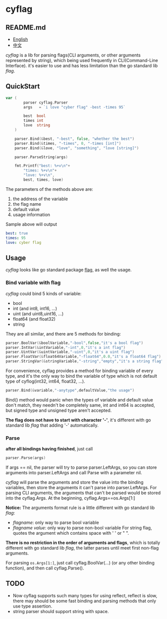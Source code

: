 # cyflag

## README.md
- [English](README.md)
- [中文](README.zh_CN.md)

*cyflag* is a lib for parsing flags(CLI arguments, or other arguments represented by string), which being used frequently in CLI(Command-Line Interface). it's easier to use and has less limitation than the go standard lib *flag*.

## QuickStart
```go
var (
		parser cyflag.Parser
		args   = `i love "cyber flag" -best -times 95`

		best  bool
		times int
		love  string
	)

	parser.Bind(&best, "-best", false, "whether the best")
	parser.Bind(&times, "-times", 0, "-times [int]")
	parser.Bind(&love, "love", "something", "love [string]")

	parser.ParseString(args)

	fmt.Printf("best: %+v\n"+
		"times: %+v\n"+
		"love: %+v\n",
		best, times, love)
```
The parameters of the methods above are:
1. the address of the variable
2. the flag name
3. default value
4. usage information

Sample above will output
```yaml
best: true
times: 95
love: cyber flag
```

## Usage

*cyflag* looks like go standard package [flag](https://golang.org/pkg/flag/), as well the usage.

### Bind variable with flag
*cyflag* could bind 5 kinds of variable:
- bool
- int (and int8, int16, ...)
- uint (and uint8,uint16, ...)
- float64 (and float32)
- string

They are all similar, and there are 5 methods for binding:
```go
parser.BoolVar(&boolVariable,"-bool",false,"it's a bool flag")
parser.IntVar(&intVariable,"-int",0,"it's a int flag")
parser.UintVar(&uintVariable,"-uint",0,"it's a uint flag")
parser.FloatVar(&float64Variable,"-float64",0.0,"it's a float64 flag")
parser.StringVar(&stringVariable,"-string","empty","it's a string flag")
```

For convenience, cyflag provides a method for binding variable of every type, and it's the only way to bind the variable of type which is not default type of cyflog(int32, int64, float32, ...).
```go
parser.Bind(&variable,"-anytype",defaultValue,"the usage")
```
Bind() method would panic when the types of variable and default value don't match, they needn't be completely same, int and int64 is accepted, but signed type and unsigned type aren't accepted.

**The flag does not have to start with character '-'**, it's different with go standard lib *flag* that adding '-' automatically.

### Parse
**after all bindings having finished**, just call
```go
parser.Parse(args)
```
If args == nil, the parser will try to parse parser.LeftArgs, so you can store arguments into parser.LeftArgs and call Parse with a parameter nil.

*cyflag* will parse the arguments and store the value into the binding variables, then store the arguments it can't parse into parser.LeftArgs. For parsing CLI arguments, the arguments that can't be parsed would be stored into the cyflag.Args. At the beginning, cyflag.Args==os.Args[1:]

**Notice:** The arguments format rule is a little different with go standard lib *flag*:
- *flagname*: only way to parse bool variable
- *flagname value*: only way to parse non-bool variable
For string flag, quotes the argument which contains space with ' ' or " ". 

**There is no restriction in the order of arguments and flags**, which is totally different with go standard lib *flag*, the latter parses until meet first non-flag arguments.

For parsing `os.Args[1:]`, just call cyflag.BoolVar(...) (or any other binding function), and then call cyflag.Parse().

## TODO
- Now cyflag supports such many types for using reflect, reflect is slow, there may should be some fast binding and parsing methods that only use type assertion.
- string parser should support string with space.